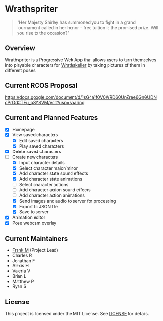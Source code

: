 # Wrathspriter

> "Her Majesty Shirley has summoned you to fight in a grand tournament called in her honor - free tuition is the promised prize. Will you rise to the occasion?"

## Overview

Wrathspriter is a Progressive Web App that allows users to turn themselves into playable characters for [Wrathskeller](https://github.com/Apexal/wrathskeller) by taking pictures of them in different poses.

## Current RCOS Proposal

https://docs.google.com/document/d/1sG4a1f0V0WRD60UnZree6GnGUDNcPrOdCTEu_o8YSVM/edit?usp=sharing

## Current and Planned Features

- [x] Homepage
- [x] View saved characters
  - [x] Edit saved characters
  - [x] Play saved characters
- [x] Delete saved characters
- [ ] Create new characters
  - [x] Input character details
  - [x] Select character major/minor
  - [x] Add character state sound effects
  - [x] Add character state animations
  - [ ] Select character actions
  - [ ] Add character action sound effects
  - [ ] Add character action animations
  - [x] Send images and audio to server for processing
  - [x] Export to JSON file
  - [x] Save to server
- [x] Animation editor
- [x] Pose webcam overlay

## Current Maintainers

- [Frank M](https://github.com/Apexal) (Project Lead)
- Charles R
- Jonathan F
- Alexis H
- Valeria V
- Brian L
- Matthew P
- Ryan S

## License

This project is licensed under the MIT License. See [LICENSE](LICENSE) for details.

